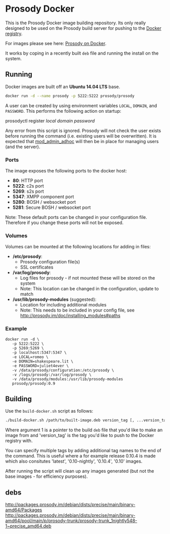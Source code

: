 # Prosody Docker

This is the Prosody Docker image building repository. Its only really designed to be used on the Prosody build server for pushing to the [Docker registry](https://registry.hub.docker.com).

For images please see here: [Prosody on Docker](https://registry.hub.docker.com/u/prosody/prosody/).

It works by coping in a recently built `deb` file and running the install on the system.

## Running

Docker images are built off an __Ubuntu 14.04 LTS__ base.

```bash
docker run -d --name prosody -p 5222:5222 prosody/prosody
```

A user can be created by using environment variables `LOCAL`, `DOMAIN`, and `PASSWORD`. This performs the following action on startup:

  prosodyctl register *local* *domain* *password*

Any error from this script is ignored. Prosody will not check the user exists before running the command (i.e. existing users will be overwritten). It is expected that [mod_admin_adhoc](http://prosody.im/doc/modules/mod_admin_adhoc) will then be in place for managing users (and the server).

### Ports

The image exposes the following ports to the docker host:

* __80__: HTTP port
* __5222__: c2s port
* __5269__: s2s port
* __5347__: XMPP component port
* __5280__: BOSH / websocket port
* __5281__: Secure BOSH / websocket port

Note: These default ports can be changed in your configuration file. Therefore if you change these ports will not be exposed.

### Volumes

Volumes can be mounted at the following locations for adding in files:

* __/etc/prosody__:
  * Prosody configuration file(s)
  * SSL certificates
* __/var/log/prosody__:
  * Log files for prosody - if not mounted these will be stored on the system
  * Note: This location can be changed in the configuration, update to match
* __/usr/lib/prosody-modules__ (suggested):
  * Location for including additional modules
  * Note: This needs to be included in your config file, see http://prosody.im/doc/installing_modules#paths

### Example

```
docker run -d \
   -p 5222:5222 \
   -p 5269:5269 \
   -p localhost:5347:5347 \
   -e LOCAL=romeo \
   -e DOMAIN=shakespeare.lit \
   -e PASSWORD=juliet4ever \
   -v /data/prosody/configuration:/etc/prosody \
   -v /logs/prosody:/var/log/prosody \
   -v /data/prosody/modules:/usr/lib/prosody-modules
   prosody/prosody:0.9
```

## Building

Use the `build-docker.sh` script as follows:

```bash
./build-docker.sh /path/to/built-image.deb version_tag [, ...version_tag2, ...]
```

Where argument 1 is a pointer to the build `deb` file that you'd like to make an image from and 'version_tag' is the tag you'd like to push to the Docker registry with.

You can specify multiple tags by adding additional tag names to the end of the command. This is useful where a for example release 0.10.4 is made which also consitutes 'latest', '0.10-nightly', '0.10.4', '0.10' images.

After running the script will clean up any images generated (but not the base images - for efficiency purposes).

## debs
http://packages.prosody.im/debian/dists/precise/main/binary-amd64/Packages
http://packages.prosody.im/debian/dists/precise/main/binary-amd64/pool/main/p/prosody-trunk/prosody-trunk_1nightly548-1~precise_amd64.deb

